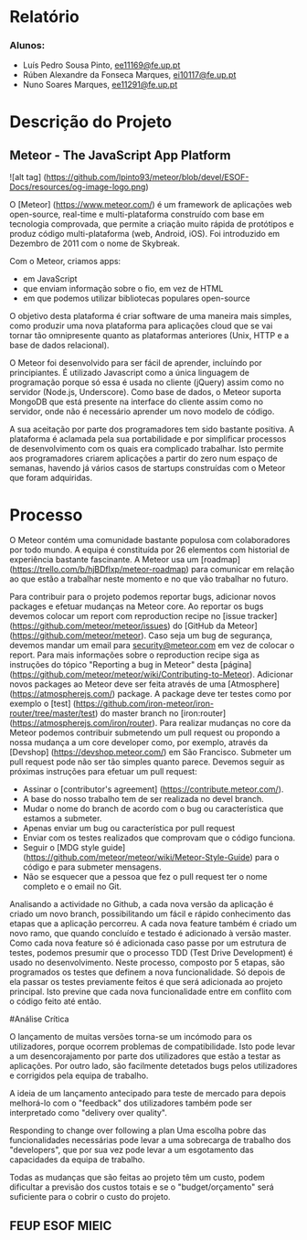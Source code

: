 # Relatório

### Alunos:
* Luís Pedro Sousa Pinto, ee11169@fe.up.pt
* Rúben Alexandre da Fonseca Marques, ei10117@fe.up.pt 
* Nuno Soares Marques, ee11291@fe.up.pt

# Descrição do Projeto

## Meteor - The JavaScript App Platform

![alt tag] (https://github.com/lpinto93/meteor/blob/devel/ESOF-Docs/resources/og-image-logo.png)

O [Meteor] (https://www.meteor.com/) é um framework de aplicações web open-source, real-time e multi-plataforma construído com base em tecnologia comprovada,
que permite a criação muito rápida de protótipos e produz código multi-plataforma (web, Android, iOS).
Foi introduzido em Dezembro de 2011 com o nome de Skybreak.

Com o Meteor, criamos apps:

* em JavaScript
* que enviam informação sobre o fio, em vez de HTML
* em que podemos utilizar bibliotecas populares open-source

O objetivo desta plataforma é criar software de uma maneira mais simples, como produzir uma nova plataforma para aplicações cloud
que se vai tornar tão omnipresente quanto as plataformas anteriores (Unix, HTTP e a base de dados relacional). 

O Meteor foi desenvolvido para ser fácil de aprender, incluíndo por principiantes. É utilizado Javascript como a única linguagem de programação porque só essa é usada no cliente (jQuery) assim como no servidor (Node.js, Underscore). Como base de dados, o Meteor suporta MongoDB que está presente na interface do cliente assim como no servidor, onde não é necessário aprender um novo modelo de código.

A sua aceitação por parte dos programadores tem sido bastante positiva. A plataforma é aclamada pela sua portabilidade e por simplificar processos de desenvolvimento com os quais era complicado trabalhar. Isto permite aos programadores criarem aplicações a partir do zero num espaço de semanas, havendo já vários casos de startups construídas com o Meteor que foram adquiridas.

# Processo

O Meteor contém uma comunidade bastante populosa com colaboradores por todo mundo. A equipa é constituída por 26 elementos com
historial de experiência bastante fascinante. A Meteor usa um [roadmap] (https://trello.com/b/hjBDflxp/meteor-roadmap) para comunicar em relação ao que estão a trabalhar neste momento e no que vão trabalhar no futuro.

Para contribuir para o projeto podemos reportar bugs, adicionar novos packages e efetuar mudanças na Meteor core. Ao reportar os bugs devemos colocar um report com reproduction recipe no [issue tracker] (https://github.com/meteor/meteor/issues) do [GitHub da Meteor] (https://github.com/meteor/meteor). Caso seja um bug de segurança, devemos mandar um email para security@meteor.com em vez de colocar o report. Para mais informações sobre o reproduction recipe siga as instruções do tópico "Reporting a bug in Meteor" desta [página] (https://github.com/meteor/meteor/wiki/Contributing-to-Meteor).
Adicionar novos packages ao Meteor deve ser feita através de uma [Atmosphere] (https://atmospherejs.com/) package. A package deve ter testes como por exemplo o [test] (https://github.com/iron-meteor/iron-router/tree/master/test) do master branch no [iron:router] (https://atmospherejs.com/iron/router).
Para realizar mudanças no core da Meteor podemos contribuir submetendo um pull request ou propondo a nossa mudança a um core developer como, por exemplo, através da [Devshop] (https://devshop.meteor.com/) em São Francisco. Submeter um pull request pode não ser tão simples quanto parece. Devemos seguir as próximas instruções para efetuar um pull request:

* Assinar o [contributor's agreement] (https://contribute.meteor.com/).
* A base do nosso trabalho tem de ser realizada no devel branch. 
* Mudar o nome do branch de acordo com o bug ou característica que estamos a submeter.
* Apenas enviar um bug ou característica por pull request
* Enviar com os testes realizados que comprovam que o código funciona.
* Seguir o [MDG style guide] (https://github.com/meteor/meteor/wiki/Meteor-Style-Guide) para o código e para submeter mensagens.
* Não se esquecer que a pessoa que fez o pull request ter o nome completo e o email no Git.

Analisando a actividade no Github, a cada nova versão da aplicação é criado um novo branch, possibilitando um fácil e rápido conhecimento das etapas que a aplicação percorreu. A cada nova feature também é criado um novo ramo, que quando concluído e testado é adicionado à versão master. Como cada nova feature só é adicionada caso passe por um estrutura de testes, podemos presumir que o processo TDD (Test Drive Development) é usado no desenvolvimento. Neste processo, composto por 5 etapas, são programados os testes que definem a nova funcionalidade. Só depois de ela passar os testes previamente feitos é que será adicionada ao projeto principal. Isto previne que cada nova funcionalidade entre em conflito com o código feito até então.

#Análise Crítica

O lançamento de muitas versões torna-se um incómodo para os utilizadores, porque ocorrem problemas de compatibilidade. Isto pode levar a um desencorajamento por parte dos utilizadores que estão a testar as aplicações. Por outro lado, são facilmente detetados bugs pelos utilizadores e corrigidos pela equipa de trabalho.

A ideia de um lançamento antecipado para teste de mercado para depois melhorá-lo com o "feedback" dos utilizadores também pode ser interpretado como "delivery over quality".

Responding to change over following a plan
Uma escolha pobre das funcionalidades necessárias pode levar a uma sobrecarga de trabalho dos "developers", que por sua vez pode levar a um esgotamento das capacidades da equipa de trabalho.

Todas as mudanças que são feitas ao projeto têm um custo, podem dificultar a previsão dos custos totais e se o "budget/orçamento" será suficiente para o cobrir o custo do projeto.

## FEUP ESOF  MIEIC
